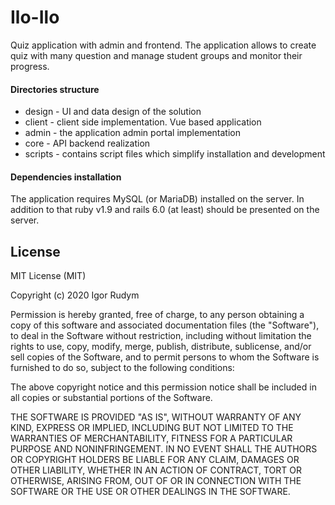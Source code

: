 # Ilo-Ilo

Quiz application with admin and frontend. The application allows to create quiz with many question and manage student groups and monitor their progress.

#### Directories structure

* design - UI and data design of the solution
* client - client side implementation. Vue based application
* admin - the application admin portal implementation
* core - API backend realization
* scripts - contains script files which simplify installation and development 

#### Dependencies installation

The application requires MySQL (or MariaDB) installed on the server. In addition to that ruby v1.9 
and rails 6.0 (at least) should be presented on the server. 
 
## License 

MIT License (MIT)

Copyright (c) 2020 Igor Rudym

Permission is hereby granted, free of charge, to any person obtaining a copy of this software and associated documentation files (the "Software"), to deal in the Software without restriction, including without limitation the rights to use, copy, modify, merge, publish, distribute, sublicense, and/or sell copies of the Software, and to permit persons to whom the Software is furnished to do so, subject to the following conditions:

The above copyright notice and this permission notice shall be included in all copies or substantial portions of the Software.

THE SOFTWARE IS PROVIDED "AS IS", WITHOUT WARRANTY OF ANY KIND, EXPRESS OR IMPLIED, INCLUDING BUT NOT LIMITED TO THE WARRANTIES OF MERCHANTABILITY, FITNESS FOR A PARTICULAR PURPOSE AND NONINFRINGEMENT. IN NO EVENT SHALL THE AUTHORS OR COPYRIGHT HOLDERS BE LIABLE FOR ANY CLAIM, DAMAGES OR OTHER LIABILITY, WHETHER IN AN ACTION OF CONTRACT, TORT OR OTHERWISE, ARISING FROM, OUT OF OR IN CONNECTION WITH THE SOFTWARE OR THE USE OR OTHER DEALINGS IN THE SOFTWARE.
